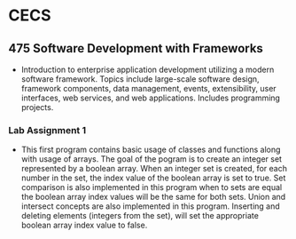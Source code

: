 # CECS 
## 475 Software Development with Frameworks
* Introduction to enterprise application development utilizing a modern software framework. Topics include large-scale software design, framework components, data management, events, extensibility, user interfaces, web services, and web applications. Includes programming projects.

### Lab Assignment 1
* This first program contains basic usage of classes and functions along with usage of arrays. The goal of the pogram is to create an integer set represented by a boolean array. When an integer set is created, for each number in the set, the index value of the boolean array is set to true. Set comparison is also implemented in this program when to sets are equal the boolean array index values will be the same for both sets. Union and intersect concepts are also implemented in this program. Inserting and deleting elements (integers from the set), will set the appropriate boolean array index value to false. 
